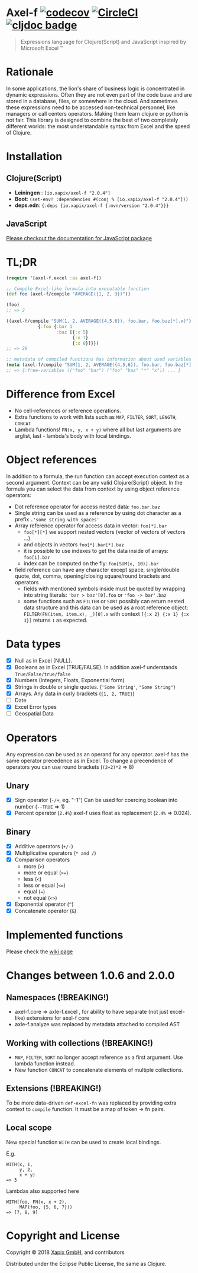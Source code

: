 # Axel-f [![codecov](https://codecov.io/gh/xapix-io/axel-f/branch/master/graph/badge.svg)](https://codecov.io/gh/xapix-io/axel-f) [![CircleCI](https://circleci.com/gh/xapix-io/axel-f/tree/master.svg?style=svg)](https://circleci.com/gh/xapix-io/axel-f/tree/master) [![cljdoc badge](https://cljdoc.org/badge/io.xapix/axel-f)](https://cljdoc.org/d/io.xapix/axel-f/CURRENT)

> Expressions language for Clojure(Script) and JavaScript inspired by Microsoft Excel ™

# Rationale

In some applications, the lion's share of business logic is concentrated in dynamic expressions. Often they are not even part of the code base and are stored in a database, files, or somewhere in the cloud. And sometimes these expressions need to be accessed non-technical personnel, like managers or call centers operators. Making them learn clojure or python is not fair. This library is designed to combine the best of two completely different worlds: the most understandable syntax from Excel and the speed of Clojure.

# Installation

## Clojure(Script)

* **Leiningen** : `[io.xapix/axel-f "2.0.4"]`
* **Boot**: `(set-env! :dependencies #(conj % [io.xapix/axel-f "2.0.4"]))`
* **deps.edn**: `{:deps {io.xapix/axel-f {:mvn/version "2.0.4"}}}`

## JavaScript

[Please checkout the documentation for JavaScript package](https://github.com/xapix-io/axel-f/tree/master/release-js)

# TL;DR

```clojure
(require '[axel-f.excel :as axel-f])

;; Compile Excel-like formula into executable function
(def foo (axel-f/compile "AVERAGE({1, 2, 3})"))

(foo)
;; => 2

((axel-f/compile "SUM(1, 2, AVERAGE({4,5,6}), foo.bar, foo.baz[*].x)")
            {:foo {:bar 1
                   :baz [{:x 5}
                         {:x 7}
                         {:x 8}]}})
;; => 29

;; metadata of compiled functions has information about used variables
(meta (axel-f/compile "SUM(1, 2, AVERAGE({4,5,6}), foo.bar, foo.baz[*].x)"))
;; => {:free-variables (("foo" "bar") ("foo" "baz" "*" "x")) ... }
```

# Difference from Excel

* No cell-references or reference operations.
* Extra functions to work with lists such as `MAP`, `FILTER`, `SORT`, `LENGTH`, `CONCAT`
* Lambda functions! `FN(x, y, x + y)` where all but last arguments are arglist, last - lambda's body with local bindings.

# Object references

In addition to a formula, the run function can accept execution context as a second argument. Context can be any valid Clojure(Script) object. In the formula you can select the data from context by using object reference operators:

* Dot reference operator for access nested data: `foo.bar.baz`
* Single string can be used as a reference by using dot character as a prefix `.'some string with spaces'`
* Array reference operator for access data in vector: `foo[*].bar`
  * `foo[*][*]` we support nested vectors (vector of vectors of vectors ...)
  * and objects in vectors `foo[*].bar[*].baz`
  * it is possible to use indexes to get the data inside of arrays: `foo[1].bar`
  * index can be computed on the fly: `foo[SUM(x, 10)].bar`
* field reference can have any character except space, single/double quote, dot, comma, opening/closing square/round brackets and operators
  * fields with mentioned symbols inside must be quoted by wrapping into string literals: `'bar > baz'[0].foo` or `'foo -> bar'.baz`
  * some functions such as `FILTER` or `SORT` possibly can return nested data structure and this data can be used as a root reference object: `FILTER(FN(item, item.x), _)[0].x` with context `[{:x 2} {:x 1} {:x 3}]` returns `1` as expected.

# Data types

- [x] Null as in Excel (NULL).
- [x] Booleans as in Excel (TRUE/FALSE). In addition axel-f understands `True/False/true/false`
- [x] Numbers (Integers, Floats, Exponential form)
- [x] Strings in double or single quotes. (`'Some String'`, `"Some String"`)
- [x] Arrays. Any data in curly brackets (`{1, 2, TRUE}`)
- [ ] Date
- [x] Excel Error types
- [ ] Geospatial Data

# Operators

Any expression can be used as an operand for any operator. axel-f has the same operator precedence as in Excel. To change a precendence of operators you can use round brackets (`(2+2)*2` => 8)

## Unary

- [x] Sign operator (`-/+`, eg. "-1") Can be used for coercing boolean into number (`--TRUE` => 1)
- [x] Percent operator (`2.4%`) axel-f uses float as replacement (`2.4%` => 0.024).

## Binary

- [x] Additive operators (`+/-`)
- [x] Multiplicative operators (`* and /`)
- [x] Comparison operators
  - more (`>`)
  - more or equal (`>=`)
  - less (`<`)
  - less or equal (`<=`)
  - equal (`=`)
  - not equal (`<>`)
- [x] Exponential operator (`^`)
- [x] Concatenate operator (`&`)

# Implemented functions

Please check the [wiki page](https://github.com/xapix-io/axel-f/wiki)

# Changes between 1.0.6 and 2.0.0

## Namespaces (!BREAKING!)

* axel-f.core => axle-f.excel , for ability to have separate (not just excel-like) extensions for axel-f core
* axle-f.analyze was replaced by metadata attached to compiled AST

## Working with collections (!BREAKING!)

* `MAP`, `FILTER`, `SORT` no longer accept reference as a first argument. Use lambda function instead.
* New function `CONCAT` to concatenate elements of multiple collections.

## Extensions (!BREAKING!)

To be more data-driven `def-excel-fn` was replaced by providing extra context to
`compile` function. It must be a map of token -> fn pairs.

## Local scope

New special function `WITH` can be used to create local bindings.

E.g.

```
WITH(x, 1,
     y, 2,
     x + y)
=> 3
```

Lambdas also supported here

```
WITH(foo, FN(x, x + 2),
     MAP(foo, {5, 6, 7}))
=> [7, 8, 9]
```

# Copyright and License

Copyright © 2018 [Xapix GmbH](https://www.xapix.io/), and contributors

Distributed under the Eclipse Public License, the same as Clojure.
